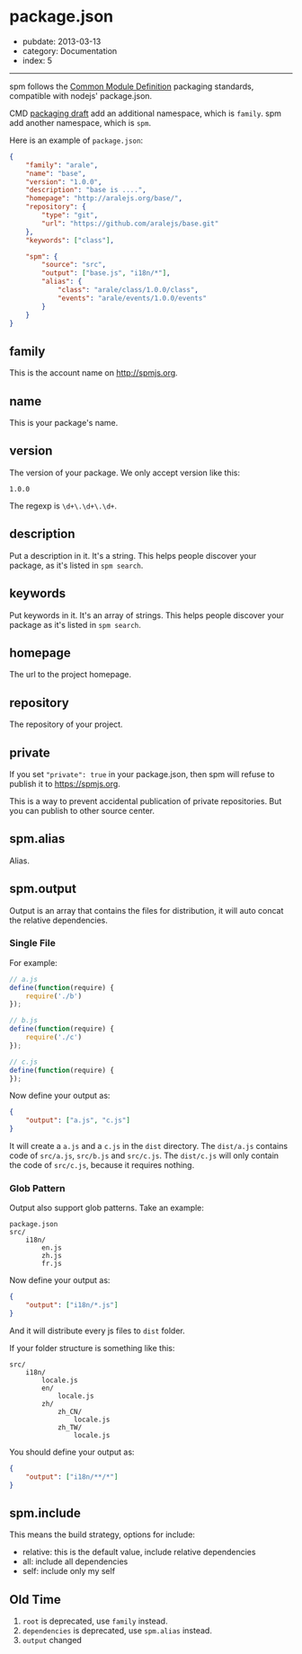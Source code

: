 # package.json

- pubdate: 2013-03-13
- category: Documentation
- index: 5

----------

spm follows the [Common Module Definition](https://github.com/spmjs/specification) packaging standards, compatible with nodejs' package.json.

CMD [packaging draft](https://github.com/spmjs/specification/blob/master/draft/package.md) add an additional namespace, which is `family`. spm add another namespace, which is `spm`.

Here is an example of `package.json`:

```json
{
    "family": "arale",
    "name": "base",
    "version": "1.0.0",
    "description": "base is ....",
    "homepage": "http://aralejs.org/base/",
    "repository": {
        "type": "git",
        "url": "https://github.com/aralejs/base.git"
    },
    "keywords": ["class"],

    "spm": {
        "source": "src",
        "output": ["base.js", "i18n/*"],
        "alias": {
            "class": "arale/class/1.0.0/class",
            "events": "arale/events/1.0.0/events"
        }
    }
}
```


## family

This is the account name on http://spmjs.org.

## name

This is your package's name.

## version

The version of your package. We only accept version like this:

```
1.0.0
```

The regexp is `\d+\.\d+\.\d+`.

## description

Put a description in it. It's a string. This helps people discover your package, as it's listed in `spm search`.


## keywords

Put keywords in it. It's an array of strings. This helps people discover your package as it's listed in `spm search`.

## homepage

The url to the project homepage.

## repository

The repository of your project.

## private

If you set `"private": true` in your package.json, then spm will refuse to publish it to https://spmjs.org.

This is a way to prevent accidental publication of private repositories. But you can publish to other source center.

## spm.alias

Alias.

## spm.output

Output is an array that contains the files for distribution, it will auto concat the relative dependencies.

### Single File

For example:

```js
// a.js
define(function(require) {
    require('./b')
});

// b.js
define(function(require) {
    require('./c')
});

// c.js
define(function(require) {
});
```

Now define your output as:

```json
{
    "output": ["a.js", "c.js"]
}
```

It will create a `a.js` and a `c.js` in the `dist` directory. The `dist/a.js` contains code of `src/a.js`, `src/b.js` and `src/c.js`. The `dist/c.js` will only contain the code of `src/c.js`, because it requires nothing.


### Glob Pattern

Output also support glob patterns. Take an example:

```
package.json
src/
    i18n/
        en.js
        zh.js
        fr.js
```

Now define your output as:

```json
{
    "output": ["i18n/*.js"]
}
```

And it will distribute every js files to `dist` folder.

If your folder structure is something like this:

```
src/
    i18n/
        locale.js
        en/
            locale.js
        zh/
            zh_CN/
                locale.js
            zh_TW/
                locale.js
```

You should define your output as:

```json
{
    "output": ["i18n/**/*"]
}
```

## spm.include

This means the build strategy, options for include:

- relative: this is the default value, include relative dependencies
- all: include all dependencies
- self: include only my self


## Old Time

1. `root` is deprecated, use `family` instead.
2. `dependencies` is deprecated, use `spm.alias` instead.
3. `output` changed

